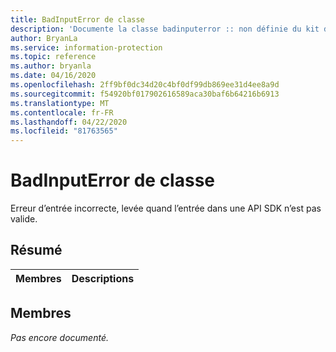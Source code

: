 ```yaml
---
title: BadInputError de classe
description: 'Documente la classe badinputerror :: non définie du kit de développement logiciel (SDK) Microsoft Information Protection (MIP).'
author: BryanLa
ms.service: information-protection
ms.topic: reference
ms.author: bryanla
ms.date: 04/16/2020
ms.openlocfilehash: 2ff9bf0dc34d20c4bf0df99db869ee31d4ee8a9d
ms.sourcegitcommit: f54920bf017902616589aca30baf6b64216b6913
ms.translationtype: MT
ms.contentlocale: fr-FR
ms.lasthandoff: 04/22/2020
ms.locfileid: "81763565"
---
```

# <a name="class-badinputerror"></a>BadInputError de classe 
Erreur d’entrée incorrecte, levée quand l’entrée dans une API SDK n’est pas valide.
  
## <a name="summary"></a>Résumé
 Membres                        | Descriptions                                
--------------------------------|---------------------------------------------
  
## <a name="members"></a>Membres
_Pas encore documenté._
